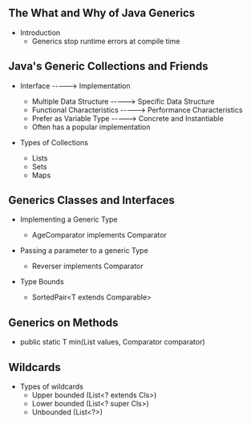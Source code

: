 
## The What and Why of Java Generics

* Introduction
    * Generics stop runtime errors at compile time

## Java's Generic Collections and Friends

* Interface -----> Implementation
    * Multiple Data Structure -----> Specific Data Structure
    * Functional Characteristics -----> Performance Characteristics
    * Prefer as Variable Type -----> Concrete and Instantiable
    * Often has a popular implementation

* Types of Collections
    * Lists
    * Sets
    * Maps

## Generics Classes and Interfaces

* Implementing a Generic Type
    * AgeComparator implements Comparator<Person>

* Passing a parameter to a generic Type
	* Reverser<T> implements Comparator<T>

* Type Bounds
	* SortedPair<T extends Comparable<T>>

## Generics on Methods

* public static <T> T min(List<T> values, Comparator<T> comparator)

## Wildcards

* Types of wildcards
    * Upper bounded (List<? extends Cls>)
    * Lower bounded (List<? super Cls>)
    * Unbounded (List<?>)